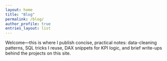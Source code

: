 ```yaml
---
layout: home
title: "Blog"
permalink: /blog/
author_profile: true
entries_layout: list
---
```


Welcome—this is where I publish concise, practical notes: data-cleaning patterns,
SQL tricks I reuse, DAX snippets for KPI logic, and brief write-ups behind the
projects on this site.
